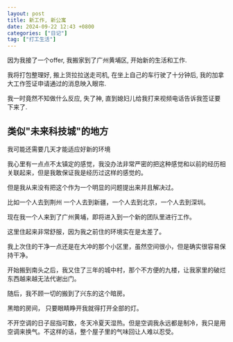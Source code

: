 ```yaml
---
layout: post
title: 新工作, 新公寓
date: 2024-09-22 12:43 +0800
categories: ["日记"]
tag: ["打工生活"]
---
```


因为我接了一个offer, 我搬家到了广州黄埔区, 开始新的生活和工作.

我将打包整理好, 搬上货拉拉送走司机, 在坐上自己的车行驶了十分钟后, 我的加拿大工作签证申请通过的消息映入眼帘.

我一时竟然不知做什么反应, 失了神, 直到媳妇儿给我打来视频电话告诉我签证要下来了.

## 类似"未来科技城"的地方

我可能还需要几天才能适应好新的环境

我心里有一点点不太镇定的感觉，我没办法非常严密的把这种感觉和以前的经历相关联起来，但是我敢保证我是经历过这样的感觉的。

但是我从来没有把这个作为一个明显的问题提出来并且解决过。

比如一个人去到荆州 一个人去到新疆，一个人去到北京，一个人去到深圳。

现在我一个人来到了广州黄埔，即将进入到一个新的团队里进行工作。

这里住起来非常舒服，因为我之前住的环境实在是太差了。

我上次住的干净一点还是在大冲的那个小区里，虽然空间很小，但是确实很容易保持干净。

开始搬到南头之后，我又住了三年的城中村，那个不方便的九楼，让我家里的破烂东西越来越无法代谢出门。
			
随后，我不顾一切的搬到了兴东的这个暗房。

黑暗的房间， 只要眼睛睁开我就得打开全部的灯。

不开空调的日子屈指可数，冬天冷夏天湿热。但是空调我永远都是制冷，我只是用空调来换气。不这样的话，整个屋子里的气味回让人难以忍受。


	

